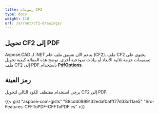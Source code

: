 ```yaml
---
title: رسومات CF2
type: docs
weight: 110
url: /ar/net/cf2-drawings/
---
```


## **تحويل CF2 إلى PDF**

Aspose.CAD لـ .NET يدعم الآن تنسيق ملف عام (CF2). ملف CF2 يحتوي على تصميمات حزمة ثلاثية الأبعاد أو بيانات نموذجية أخرى. توضح هذه المقالة كيفية تحويل ملف CF2 إلى PDF باستخدام [**PdfOptions**](https://reference.aspose.com/cad/net/aspose.cad.imageoptions/pdfoptions).

## رمز العينة

يرجى استخدام مقتطف الكود التالي لتحويل CF2 إلى PDF.

{{< gist "aspose-com-gists" "88cdd0899132edaf0afff77d33d11ae5" "Src-Features-CFFToPDF-CFFToPDF.cs" >}}

